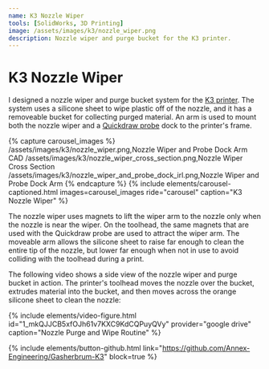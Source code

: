 ```yaml
---
name: K3 Nozzle Wiper
tools: [SolidWorks, 3D Printing]
image: /assets/images/k3/nozzle_wiper.png
description: Nozzle wiper and purge bucket for the K3 printer.
---
```


# K3 Nozzle Wiper

I designed a nozzle wiper and purge bucket system for the
[K3 printer](/projects/02-k3). The system uses a silicone sheet to wipe plastic
off of the nozzle, and it has a removeable bucket for collecting purged
material. An arm is used to mount both the nozzle wiper and a
[Quickdraw probe](https://github.com/Annex-Engineering/Quickdraw_Probe) dock to
the printer's frame.

{% capture carousel_images %}
/assets/images/k3/nozzle_wiper.png,Nozzle Wiper and Probe Dock Arm CAD
/assets/images/k3/nozzle_wiper_cross_section.png,Nozzle Wiper Cross Section
/assets/images/k3/nozzle_wiper_and_probe_dock_irl.png,Nozzle Wiper and Probe Dock Arm
{% endcapture %}
{% include elements/carousel-captioned.html images=carousel_images ride="carousel" caption="K3 Nozzle Wiper" %}

The nozzle wiper uses magnets to lift the wiper arm to the nozzle only when the
nozzle is near the wiper. On the toolhead, the same magnets that are used with
the Quickdraw probe are used to attract the wiper arm. The moveable arm allows
the silicone sheet to raise far enough to clean the entire tip of the nozzle,
but lower far enough when not in use to avoid colliding with the toolhead during
a print.

The following video shows a side view of the nozzle wiper and purge bucket in
action. The printer's toolhead moves the nozzle over the bucket, extrudes
material into the bucket, and then moves across the orange silicone sheet to
clean the nozzle:

{% include elements/video-figure.html id="1_mkQJJCB5xfOJh61v7KXC9KdCQPuyQVy" provider="google drive" caption="Nozzle Purge  and Wipe Routine" %}

{% include elements/button-github.html link="https://github.com/Annex-Engineering/Gasherbrum-K3" block=true %}
